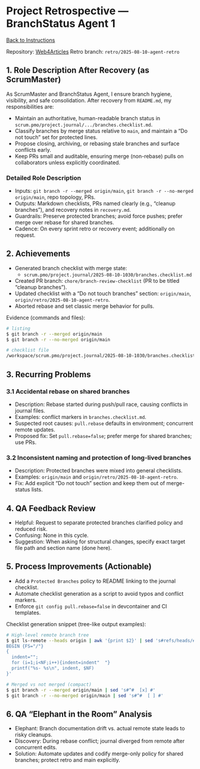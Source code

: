 # Project Retrospective — BranchStatus Agent 1

[Back to Instructions](./01.retro-instructions.what.md)

Repository: [Web4Articles](https://github.com/Cerulean-Circle-GmbH/Web4Articles)
Retro branch: `retro/2025-08-10-agent-retro`

## 1. Role Description After Recovery (as ScrumMaster)
As ScrumMaster and BranchStatus Agent, I ensure branch hygiene, visibility, and safe consolidation. After recovery from `README.md`, my responsibilities are:
- Maintain an authoritative, human-readable branch status in `scrum.pmo/project.journal/.../branches.checklist.md`.
- Classify branches by merge status relative to `main`, and maintain a “Do not touch” set for protected lines.
- Propose closing, archiving, or rebasing stale branches and surface conflicts early.
- Keep PRs small and auditable, ensuring merge (non-rebase) pulls on collaborators unless explicitly coordinated.

### Detailed Role Description
- Inputs: `git branch -r --merged origin/main`, `git branch -r --no-merged origin/main`, repo topology, PRs.
- Outputs: Markdown checklists, PRs named clearly (e.g., “cleanup branches”), and recovery notes in `recovery.md`.
- Guardrails: Preserve protected branches; avoid force pushes; prefer merge over rebase for shared branches.
- Cadence: On every sprint retro or recovery event; additionally on request.

## 2. Achievements
- Generated branch checklist with merge state:
  - `scrum.pmo/project.journal/2025-08-10-1030/branches.checklist.md`
- Created PR branch: `chore/branch-review-checklist` (PR to be titled “cleanup branches”).
- Updated checklist with a “Do not touch branches” section: `origin/main`, `origin/retro/2025-08-10-agent-retro`.
- Aborted rebase and set classic merge behavior for pulls.

Evidence (commands and files):
```bash
# listing
$ git branch -r --merged origin/main
$ git branch -r --no-merged origin/main

# checklist file
/workspace/scrum.pmo/project.journal/2025-08-10-1030/branches.checklist.md
```

## 3. Recurring Problems
### 3.1 Accidental rebase on shared branches
- Description: Rebase started during push/pull race, causing conflicts in journal files.
- Examples: conflict markers in `branches.checklist.md`.
- Suspected root causes: `pull.rebase` defaults in environment; concurrent remote updates.
- Proposed fix: Set `pull.rebase=false`; prefer merge for shared branches; use PRs.

### 3.2 Inconsistent naming and protection of long-lived branches
- Description: Protected branches were mixed into general checklists.
- Examples: `origin/main` and `origin/retro/2025-08-10-agent-retro`.
- Fix: Add explicit “Do not touch” section and keep them out of merge-status lists.

## 4. QA Feedback Review
- Helpful: Request to separate protected branches clarified policy and reduced risk.
- Confusing: None in this cycle.
- Suggestion: When asking for structural changes, specify exact target file path and section name (done here).

## 5. Process Improvements (Actionable)
- Add a `Protected Branches` policy to README linking to the journal checklist.
- Automate checklist generation as a script to avoid typos and conflict markers.
- Enforce `git config pull.rebase=false` in devcontainer and CI templates.

Checklist generation snippet (tree-like output examples):
```bash
# High-level remote branch tree
$ git ls-remote --heads origin | awk '{print $2}' | sed 's#refs/heads/##' | sort | awk '
BEGIN {FS="/"}
{
  indent="";
  for (i=1;i<NF;i++){indent=indent"  "}
  printf("%s- %s\n", indent, $NF)
}'

# Merged vs not merged (compact)
$ git branch -r --merged origin/main | sed 's#^#  [x] #'
$ git branch -r --no-merged origin/main | sed 's#^#  [ ] #'
```

## 6. QA “Elephant in the Room” Analysis
- Elephant: Branch documentation drift vs. actual remote state leads to risky cleanups.
- Discovery: During rebase conflict; journal diverged from remote after concurrent edits.
- Solution: Automate updates and codify merge-only policy for shared branches; protect retro and main explicitly.